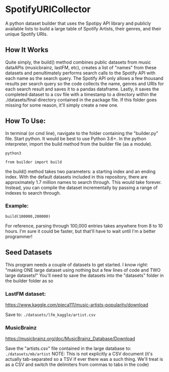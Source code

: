 # SpotifyURICollector
A python dataset builder that uses the Spotipy API library and publicly available lists to build a large table of Spotify Artists, their genres, and their unique Spotify URIs.

## How It Works

Quite simply, the build() method combines public datasets from music dataAPIs (musicbrainz, lastFM, etc), creates a list of "names" from these datasets and penultimately performs search calls to the Spotify API with each name as the search query. The Spotify API only allows a few thousand results per search query so the code collects the name, genres and URIs for each search result and saves it to a pandas dataframe. Lastly, it saves the completed dataset to a csv file with a timestamp to a directory within the ./datasets/final directory contained in the package file. If this folder goes missing for some reason, it'll simply create a new one.

## How To Use:

In terminal (or cmd line), navigate to the folder containing the "builder.py" file. Start python. It would be best to use Python 3.6+. In the python interpreter, import the build method from the builder file (as a module). 

`python3`

`from builder import build`

the build() method takes two parameters: a starting index and an ending index. With the default datasets included in this repository, there are approximately 1.7 million names to search through. This would take forever. Instead, you can compile the dataset incrementally by passing a range of indexes to search through. 

### Example:

`build(100000,200000)`

For reference, parsing through 100,000 entries takes anywhere from 8 to 10 hours. I'm sure it could be faster, but that'll have to wait until I'm a better programmer! 

## Seed Datasets

This program needs a couple of datasets to get started. I know right: "making ONE large dataset using nothing but a few lines of code and TWO large datasets!"
You'll need to save the datasets into the "datasets" folder in the builder folder as so

### LastFM dataset:
https://www.kaggle.com/pieca111/music-artists-popularity/download

Save to:
`./datasets/lfm_kaggle/artist.csv`

### MusicBrainz
https://musicbrainz.org/doc/MusicBrainz_Database/Download

Save the "artists.csv" file contained in the large database to:
`./datasets/mb/artist`
NOTE: This is not explicitly a CSV document (it's actually tab-separated so a TSV if ever there was a such thing. We'll treat is as a CSV and switch the delimiters from commas to tabs in the code)

